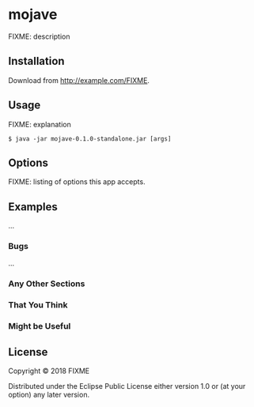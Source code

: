 # mojave

FIXME: description

## Installation

Download from http://example.com/FIXME.

## Usage

FIXME: explanation

    $ java -jar mojave-0.1.0-standalone.jar [args]

## Options

FIXME: listing of options this app accepts.

## Examples

...

### Bugs

...

### Any Other Sections
### That You Think
### Might be Useful

## License

Copyright © 2018 FIXME

Distributed under the Eclipse Public License either version 1.0 or (at
your option) any later version.
